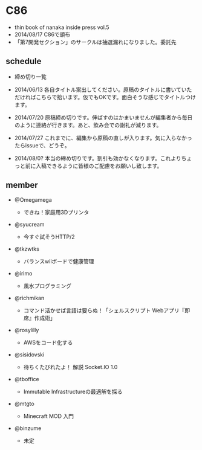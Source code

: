 C86
===

* thin book of nanaka inside press vol.5
* 2014/08/17 C86で頒布
* 「第7開発セクション」のサークルは抽選漏れになりました。委託先


schedule
---------

* 締め切り一覧

* 2014/06/13 各自タイトル案出してください。原稿のタイトルに書いていただければこちらで拾います。仮でもOKです。面白そうな感じでタイトルつけます。
* 2014/07/20 原稿締め切りです。伸ばすのはかまいませんが編集者から毎日のように連絡が行きます。あと、飲み会での謝礼が減ります。
* 2014/07/27 これまでに、編集から原稿の直しが入ります。気に入らなかったらissueで、どうぞ。
* 2014/08/0? 本当の締め切りです。割引も効かなくなります。これよりちょっと前に入稿できるように皆様のご配慮をお願いし致します。


member
--------

* @Omegamega

  * できね！家庭用3Dプリンタ

* @syucream

  * 今すぐ試そうHTTP/2

* @tkzwtks

  * バランスwiiボードで健康管理

* @irimo

  * 風水プログラミング

* @richmikan

  * コマンド活かせば言語は要らぬ！「シェルスクリプト Webアプリ『即席』作成術」

* @rosylilly

  * AWSをコード化する

* @sisidovski

  * 待ちくたびれたよ！ 解説 Socket.IO 1.0

* @tboffice

  * Immutable Infrastructureの最適解を探る

* @mtgto

  * Minecraft MOD 入門

* @binzume

  * 未定
